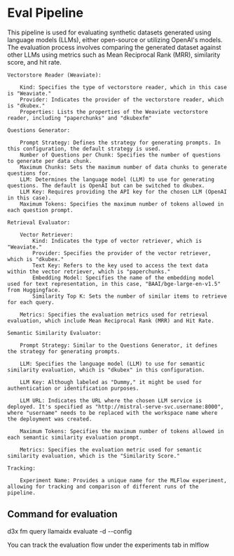 # Eval Pipeline
  This pipeline is used  for evaluating synthetic datasets generated using language models (LLMs), either open-source or utilizing OpenAI's models. The evaluation process involves comparing the generated dataset against other LLMs using metrics such as Mean Reciprocal Rank (MRR), similarity score, and hit rate.
```
Vectorstore Reader (Weaviate):

    Kind: Specifies the type of vectorstore reader, which in this case is "Weaviate."
    Provider: Indicates the provider of the vectorstore reader, which is "dkubex."
    Properties: Lists the properties of the Weaviate vectorstore reader, including "paperchunks" and "dkubexfm"
```
```
Questions Generator:

    Prompt Strategy: Defines the strategy for generating prompts. In this configuration, the default strategy is used.
    Number of Questions per Chunk: Specifies the number of questions to generate per data chunk.
    Maximum Chunks: Sets the maximum number of data chunks to generate questions for.
    LLM: Determines the language model (LLM) to use for generating questions. The default is OpenAI but can be switched to dkubex.
    LLM Key: Requires providing the API key for the chosen LLM (OpenAI in this case).
    Maximum Tokens: Specifies the maximum number of tokens allowed in each question prompt.
```
```
Retrieval Evaluator:

    Vector Retriever:
        Kind: Indicates the type of vector retriever, which is "Weaviate."
        Provider: Specifies the provider of the vector retriever, which is "dkubex."
        Text Key: Refers to the key used to access the text data within the vector retriever, which is "paperchunks."
        Embedding Model: Specifies the name of the embedding model used for text representation, in this case, "BAAI/bge-large-en-v1.5" from Huggingface.
        Similarity Top K: Sets the number of similar items to retrieve for each query.

    Metrics: Specifies the evaluation metrics used for retrieval evaluation, which include Mean Reciprocal Rank (MRR) and Hit Rate.
```
```
Semantic Similarity Evaluator:

    Prompt Strategy: Similar to the Questions Generator, it defines the strategy for generating prompts.

    LLM: Specifies the language model (LLM) to use for semantic similarity evaluation, which is "dkubex" in this configuration.

    LLM Key: Although labeled as "Dummy," it might be used for authentication or identification purposes.

    LLM URL: Indicates the URL where the chosen LLM service is deployed. It's specified as "http://mistral-serve-svc.username:8000", where "username" needs to be replaced with the workspace name where the deployment was created.

    Maximum Tokens: Specifies the maximum number of tokens allowed in each semantic similarity evaluation prompt.

    Metrics: Specifies the evaluation metric used for semantic similarity evaluation, which is the "Similarity Score."
```
```
Tracking:

    Experiment Name: Provides a unique name for the MLFlow experiment, allowing for tracking and comparison of different runs of the pipeline. 
```
## Command for evaluation
  d3x fm query llamaidx evaluate -d <dataset-name>  --config <path to your config file>
  
 You can track the evaluation flow under the experiments tab in mlflow
